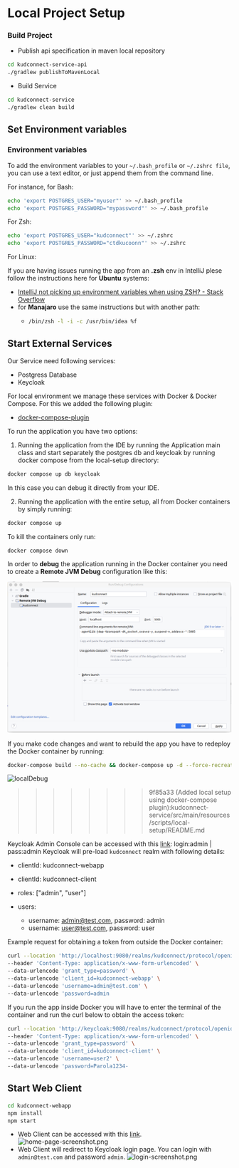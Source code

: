 # Local Project Setup

### Build Project

- Publish api specification in maven local repository

```bash
cd kudconnect-service-api
./gradlew publishToMavenLocal
```

- Build Service

```bash
cd kudconnect-service
./gradlew clean build 
```

## Set Environment variables

### Environment variables

To add the environment variables to your `~/.bash_profile` or `~/.zshrc file`, you can use a text editor, or just append them from the command line.

For instance, for Bash:

```bash
echo 'export POSTGRES_USER="myuser"' >> ~/.bash_profile
echo 'export POSTGRES_PASSWORD="mypassword"' >> ~/.bash_profile
```

For Zsh:

```bash
echo 'export POSTGRES_USER="kudconnect"' >> ~/.zshrc
echo 'export POSTGRES_PASSWORD="ctdkucoonn"' >> ~/.zshrc
```

For Linux:

If you are having issues running the app from an **.zsh** env in IntelliJ plese follow the instructions here for **Ubuntu** systems:

- [IntelliJ not picking up environment variables when using ZSH? - Stack Overflow](https://stackoverflow.com/questions/61469797/intellij-not-picking-up-environment-variables-when-using-zsh)
- for **Manajaro** use the same instructions but with another path:
  - ```bash
    /bin/zsh -l -i -c /usr/bin/idea %f
    ```

## Start External Services

Our Service need following services:

- Postgress Database
- Keycloak

For local environment we manage these services with Docker & Docker Compose. For this we added the following plugin:

* [docker-compose-plugin](https://plugins.gradle.org/plugin/com.palantir.docker-compose)

To run the application you have two options:

1. Running the application from the IDE by running the Application main class and start separately the postgres db and keycloak by running docker compose from the local-setup directory:

```bash
docker compose up db keycloak
```
In this case you can debug it directly from your IDE.

2. Running the application with the entire setup, all from Docker containers by simply running:

```bash
docker compose up
```

To kill the containers only run: 
```bash
docker compose down
```

In order to **debug** the application running in the Docker container you need to create a **Remote JVM Debug** configuration like this:

![localDebug](src/main/resources/images/local-debug.png)

If you make code changes and want to rebuild the app you have to redeploy the Docker container by running:

```bash
docker-compose build --no-cache && docker-compose up -d --force-recreate
```
![localDebug](../../images/local-debug.png)
>>>>>>>> 9f85a33 (Added local setup using docker-compose plugin):kudconnect-service/src/main/resources/scripts/local-setup/README.md

Keycloak Admin Console can be accessed with this [link](http://127.0.0.1:9080): login:admin | pass:admin
Keycloak will pre-load `kudconnect` realm with following details:
- clientId: kudconnect-webapp

- clientId: kudconnect-client
- roles: ["admin", "user"]
- users:
  - username: admin@test.com, password: admin
  - username: user@test.com, password: user

Example request for obtaining a token from outside the Docker container:

```bash
curl --location 'http://localhost:9080/realms/kudconnect/protocol/openid-connect/token' \
--header 'Content-Type: application/x-www-form-urlencoded' \
--data-urlencode 'grant_type=password' \
--data-urlencode 'client_id=kudconnect-webapp' \
--data-urlencode 'username=admin@test.com' \
--data-urlencode 'password=admin
```

If you run the app inside Docker you will have to enter the terminal of the container and run the curl below to obtain the access token:

```bash
curl --location 'http://keycloak:9080/realms/kudconnect/protocol/openid-connect/token' \
--header 'Content-Type: application/x-www-form-urlencoded' \
--data-urlencode 'grant_type=password' \
--data-urlencode 'client_id=kudconnect-client' \
--data-urlencode 'username=user2' \
--data-urlencode 'password=Parola1234-
```


## Start Web Client 

```bash
cd kudconnect-webapp
npm install
npm start
```

- Web Client can be accessed with this [link](http://localhost:3000).
![home-page-screenshot.png](..%2F..%2Fkudconnect-service%2Fdiagrams%2Fhome-page-screenshot.png)
- Web Client will redirect to Keycloak login page. You can login with `admin@test.com` and password `admin`.
![login-screenshot.png](..%2F..%2Fkudconnect-service%2Fdiagrams%2Flogin-screenshot.png)

